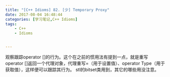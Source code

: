 ```yaml
---
title: "[C++ Idioms] 82. [少] Temporary Proxy"
date: 2017-08-04 16:48:44
categories: [学习笔记,C++ Idioms]
tags:
    - C++
    - Idioms


---
```

观察跟踪operator []的行为。<!--more-->这个在之前的惯用法有提到一点，就是重写operator []返回一个代理对象，代理重写=（用于设置值）、operator Type（用于获取值），这样便可以跟踪其行为。
stl的bitset类用到，其它的哪些用没注意。